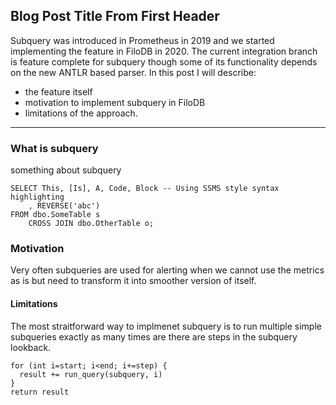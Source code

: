 ## Blog Post Title From First Header

Subquery was introduced in Prometheus in 2019 and we started implementing the feature in FiloDB in 2020. The current integration branch is feature complete for subquery though some of its functionality depends on the new ANTLR based parser. In this post I will describe:
* the feature itself
* motivation to implement subquery in FiloDB
* limitations of the approach.

---

### What is subquery
something about subquery
```tsql
SELECT This, [Is], A, Code, Block -- Using SSMS style syntax highlighting
    , REVERSE('abc')
FROM dbo.SomeTable s
    CROSS JOIN dbo.OtherTable o;
```

### Motivation
Very often subqueries are used for alerting when we cannot use the metrics as is but need to transform it into smoother version of itself.

#### Limitations
The most straitforward way to implmenet subquery is to run multiple simple subqueries exactly as many times are there are steps in the subquery lookback.

```
for (int i=start; i<end; i+=step) {
  result += run_query(subquery, i)
}
return result
```
